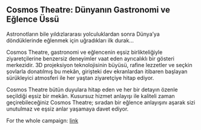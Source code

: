 ## Cosmos Theatre: Dünyanın Gastronomi ve Eğlence Üssü

Astronotların bile yıldızlararası yolculuklardan sonra Dünya’ya döndüklerinde eğlenmek için uğradıkları ilk durak...

Cosmos Theatre, gastronomi ve eğlencenin eşsiz birlikteliğiyle ziyaretçilerine benzersiz deneyimler vaat eden ayrıcalıklı bir gösteri merkezidir. 3D projeksiyon teknolojisinin büyüsü, rafine lezzetler ve seçkin şovlarla donatılmış bu mekân, girişteki dev ekranlardan itibaren başlayan sürükleyici atmosferi ile her yaştan ziyaretçiye hitap ediyor.

Cosmos Theatre bütün duyulara hitap eden ve her bir detayın özenle seçildiği eşsiz bir mekân. Kusursuz hizmet anlayışı ile kaliteli zaman geçirebileceğiniz Cosmos Theatre; sıradan bir eğlence anlayışını aşarak sizi unutulmaz ve eşsiz anlar yaşamaya davet ediyor.

For the whole campaign: [link](https://www.linkedin.com/feed/update/urn:li:activity:7161307281307914240/)
